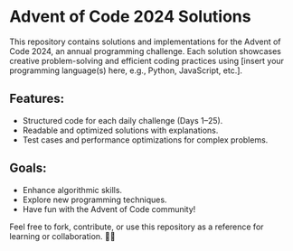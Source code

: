 # Advent of Code 2024 Solutions

This repository contains solutions and implementations for the Advent of Code 2024, an annual programming challenge. Each solution showcases creative problem-solving and efficient coding practices using [insert your programming language(s) here, e.g., Python, JavaScript, etc.].

## Features:

- Structured code for each daily challenge (Days 1–25).
- Readable and optimized solutions with explanations.
- Test cases and performance optimizations for complex problems.

## Goals:

- Enhance algorithmic skills.
- Explore new programming techniques.
- Have fun with the Advent of Code community!

Feel free to fork, contribute, or use this repository as a reference for learning or collaboration. 🎄✨
